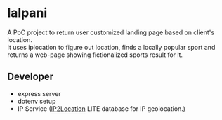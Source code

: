 # lalpani

A PoC project to return user customized landing page based on client's location.  
It uses iplocation to figure out location, finds a locally popular sport and returns a web-page showing fictionalized sports result for it.  

## Developer
- express server
- dotenv setup
- IP Service ([IP2Location](https://lite.ip2location.com) LITE database for IP geolocation.)

